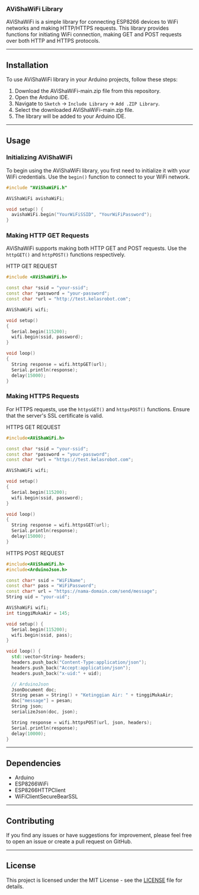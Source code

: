 
### AViShaWiFi Library

AViShaWiFi is a simple library for connecting ESP8266 devices to WiFi networks and making HTTP/HTTPS requests. This library provides functions for initiating WiFi connection, making GET and POST requests over both HTTP and HTTPS protocols.

---

## Installation

To use AViShaWiFi library in your Arduino projects, follow these steps:

1. Download the AViShaWiFi-main.zip file from this repository.
2. Open the Arduino IDE.
3. Navigate to `Sketch` -> `Include Library` -> `Add .ZIP Library`.
4. Select the downloaded AViShaWiFi-main.zip file.
5. The library will be added to your Arduino IDE.

---

## Usage

### Initializing AViShaWiFi

To begin using the AViShaWiFi library, you first need to initialize it with your WiFi credentials. Use the `begin()` function to connect to your WiFi network.

```cpp
#include "AViShaWiFi.h"

AViShaWiFi avishaWiFi;

void setup() {
  avishaWiFi.begin("YourWiFiSSID", "YourWiFiPassword");
}
```

### Making HTTP GET Requests

AViShaWiFi supports making both HTTP GET and POST requests. Use the `httpGET()` and `httpPOST()` functions respectively.

HTTP GET REQUEST

```cpp
#include <AViShaWiFi.h>

const char *ssid = "your-ssid";
const char *password = "your-password";
const char *url = "http://test.kelasrobot.com";

AViShaWiFi wifi;

void setup()
{
  Serial.begin(115200);
  wifi.begin(ssid, password);
}

void loop()
{
  String response = wifi.httpGET(url);
  Serial.println(response);
  delay(15000);
}
```

### Making HTTPS Requests

For HTTPS requests, use the `httpsGET()` and `httpsPOST()` functions. Ensure that the server's SSL certificate is valid.

HTTPS GET REQUEST

```cpp
#include<AViShaWiFi.h>

const char *ssid = "your-ssid";
const char *password = "your-password";
const char *url = "https://test.kelasrobot.com";

AViShaWiFi wifi;

void setup()
{
  Serial.begin(115200);
  wifi.begin(ssid, password);
}

void loop()
{
  String response = wifi.httpsGET(url);
  Serial.println(response);
  delay(15000);
}
```
HTTPS POST REQUEST
```cpp
#include<AViShaWiFi.h>
#include<ArduinoJson.h>

const char* ssid = "WiFiName";
const char* pass = "WiFiPassword";
const char* url = "https://nama-domain.com/send/message";
String uid = "your-uid";

AViShaWiFi wifi;
int tinggiMukaAir = 145;

void setup() {
  Serial.begin(115200);
  wifi.begin(ssid, pass);
}

void loop() {
  std::vector<String> headers;
  headers.push_back("Content-Type:application/json");
  headers.push_back("Accept:application/json");
  headers.push_back("x-uid:" + uid);

  // ArduinoJson
  JsonDocument doc;
  String pesan = String() + "Ketinggian Air: " + tinggiMukaAir;
  doc["message"] = pesan;
  String json;
  serializeJson(doc, json);

  String response = wifi.httpsPOST(url, json, headers);
  Serial.println(response);
  delay(10000);
}
```

---

## Dependencies

- Arduino
- ESP8266WiFi
- ESP8266HTTPClient
- WiFiClientSecureBearSSL

---

## Contributing

If you find any issues or have suggestions for improvement, please feel free to open an issue or create a pull request on GitHub.

---

## License

This project is licensed under the MIT License - see the [LICENSE](LICENSE) file for details.
```
